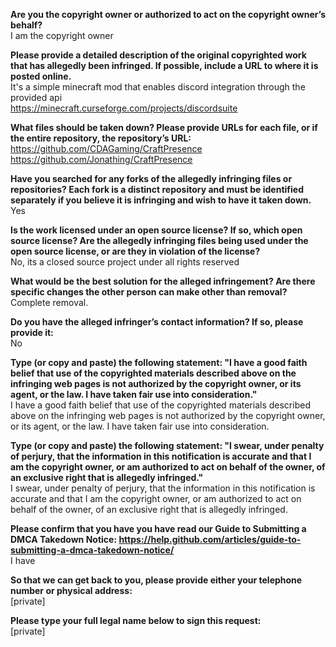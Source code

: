 **Are you the copyright owner or authorized to act on the copyright owner’s behalf?**  
I am the copyright owner

**Please provide a detailed description of the original copyrighted work that has allegedly been infringed. If possible, include a URL to where it is posted online.**  
It's a simple minecraft mod that enables discord integration through the provided api  
https://minecraft.curseforge.com/projects/discordsuite

**What files should be taken down? Please provide URLs for each file, or if the entire repository, the repository’s URL:**  
https://github.com/CDAGaming/CraftPresence  
https://github.com/Jonathing/CraftPresence

**Have you searched for any forks of the allegedly infringing files or repositories? Each fork is a distinct repository and must be identified separately if you believe it is infringing and wish to have it taken down.**  
Yes

**Is the work licensed under an open source license? If so, which open source license? Are the allegedly infringing files being used under the open source license, or are they in violation of the license?**  
No, its a closed source project under all rights reserved

**What would be the best solution for the alleged infringement? Are there specific changes the other person can make other than removal?**  
Complete removal.

**Do you have the alleged infringer’s contact information? If so, please provide it:**  
No

**Type (or copy and paste) the following statement: "I have a good faith belief that use of the copyrighted materials described above on the infringing web pages is not authorized by the copyright owner, or its agent, or the law. I have taken fair use into consideration."**  
I have a good faith belief that use of the copyrighted materials described above on the infringing web pages is not authorized by the copyright owner, or its agent, or the law. I have taken fair use into consideration.

**Type (or copy and paste) the following statement: "I swear, under penalty of perjury, that the information in this notification is accurate and that I am the copyright owner, or am authorized to act on behalf of the owner, of an exclusive right that is allegedly infringed."**  
I swear, under penalty of perjury, that the information in this notification is accurate and that I am the copyright owner, or am authorized to act on behalf of the owner, of an exclusive right that is allegedly infringed.

**Please confirm that you have you have read our Guide to Submitting a DMCA Takedown Notice: https://help.github.com/articles/guide-to-submitting-a-dmca-takedown-notice/**  
I have

**So that we can get back to you, please provide either your telephone number or physical address:**  
[private]

**Please type your full legal name below to sign this request:**  
[private]
